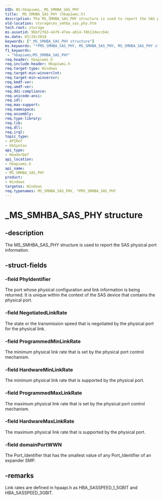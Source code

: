 ```yaml
---
UID: NS:hbapiwmi._MS_SMHBA_SAS_PHY
title: _MS_SMHBA_SAS_PHY (hbapiwmi.h)
description: The MS_SMHBA_SAS_PHY structure is used to report the SAS physical port information.
old-location: storage\ms_smhba_sas_phy.htm
tech.root: storage
ms.assetid: 9bbf2f63-4479-47ee-a014-78b13deccb4c
ms.date: 03/29/2018
keywords: ["_MS_SMHBA_SAS_PHY structure"]
ms.keywords: "*PMS_SMHBA_SAS_PHY, MS_SMHBA_SAS_PHY, MS_SMHBA_SAS_PHY structure [Storage Devices], PMS_SMHBA_SAS_PHY, PMS_SMHBA_SAS_PHY structure pointer [Storage Devices], _MS_SMHBA_SAS_PHY, hbapiwmi/MS_SMHBA_SAS_PHY, hbapiwmi/PMS_SMHBA_SAS_PHY, storage.ms_smhba_sas_phy, structs-Fibre_2ff7917d-a369-4cc9-ab8e-c774f63761a7.xml"
f1_keywords:
 - "hbapiwmi/MS_SMHBA_SAS_PHY"
req.header: hbapiwmi.h
req.include-header: Hbapiwmi.h
req.target-type: Windows
req.target-min-winverclnt: 
req.target-min-winversvr: 
req.kmdf-ver: 
req.umdf-ver: 
req.ddi-compliance: 
req.unicode-ansi: 
req.idl: 
req.max-support: 
req.namespace: 
req.assembly: 
req.type-library: 
req.lib: 
req.dll: 
req.irql: 
topic_type:
- APIRef
- kbSyntax
api_type:
- HeaderDef
api_location:
- hbapiwmi.h
api_name:
- MS_SMHBA_SAS_PHY
product:
- Windows
targetos: Windows
req.typenames: MS_SMHBA_SAS_PHY, *PMS_SMHBA_SAS_PHY
---
```


# _MS_SMHBA_SAS_PHY structure


## -description


The MS_SMHBA_SAS_PHY structure is used to report the SAS physical port information.


## -struct-fields




### -field PhyIdentifier

The port whose physical configuration and link information is being returned. It is unique within the context of the SAS device that contains the physical port.


### -field NegotiatedLinkRate

The state or the transmission speed that is negotiated by the physical port for the physical link.


### -field ProgrammedMinLinkRate

The minimum physical link rate that is set by the physical port control mechanism.


### -field HardwareMinLinkRate

The minimum physical link rate that is supported by the physical port.


### -field ProgrammedMaxLinkRate

The maximum physical link rate that is set by the physical port control mechanism.


### -field HardwareMaxLinkRate

The maximum physical link rate that is supported by the physical port.


### -field domainPortWWN

The Port_Identifier that has the smallest value of any Port_Identifier of an expander SMP.


## -remarks



Link rates are defined in hpaapi.h as HBA_SASSPEED_1_5GBIT and HBA_SASSPEED_3GBIT.



